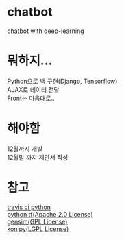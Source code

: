 # chatbot
chatbot with deep-learning

# 뭐하지...
Python으로 백 구현(Django, Tensorflow)  
AJAX로 데이터 전달  
Front는 마음대로..  


# 해야함
12월까지 개발  
12월말 까지 제안서 작성  

# 참고
[travis ci python](https://github.com/travis-ci/travis-ci/issues/9815)  
[python tf(Apache 2.0 License)](https://www.slideshare.net/healess/python-tensorflow-ai-chatbot)  
[gensim(GPL License)](https://radimrehurek.com/gensim/)  
[konlpy(LGPL License)](http://konlpy.org/ko/latest/)  

